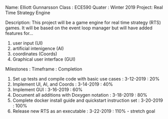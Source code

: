 Name: Elliott Gunnarsson
Class : ECE590
Quater : Winter 2019
Project: Real Time Strategy Engine

Description:
This project will be a game engine for real time strategy (RTS) games. It will be based on the event loop manager but will have added features for...
1. user input (UI)
1. artificial intenigence (AI)
1. coordinates (Coords)
1. Graphical user interface (GUI)

Milestones                                                          : Timeframe         : Completion
1. Set up tests and compile code with basic use cases               : 3-12-2019         : 20%
1. Implement UI, AI, and Coords                                     : 3-14-2019         : 40%
1. Implement GUI                                                    : 3-16-2019         : 60%
1. Document all additions with Doxygen notation                     : 3-18-2019         : 80%
1. Complete docker install guide and quickstart instruction set     : 3-20-2019         : 100%
1. Release new RTS as an executable                                 : 3-22-2019         : 110% - stretch goal





